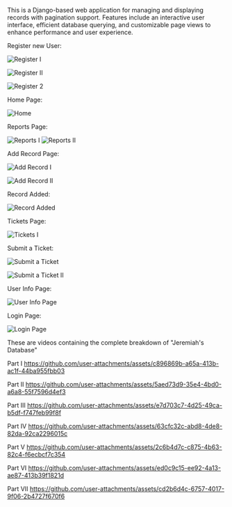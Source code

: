 This is a Django-based web application for managing and displaying records with pagination support. Features include an interactive user interface, efficient database querying, and customizable page views to enhance performance and user experience.


Register new User:

![Register I](https://github.com/user-attachments/assets/8c141224-5f08-4d6e-a292-97fa5b7977f6)

![Register II](https://github.com/user-attachments/assets/af28d485-9f51-4df6-9a3a-966496d74535)

![Register 2](https://github.com/user-attachments/assets/29b9c82f-41fa-4dd4-9ba0-c3a745301aae)


Home Page:

![Home](https://github.com/user-attachments/assets/db0eac08-4614-45a1-af1a-5a9f3c212836)


Reports Page:

![Reports I](https://github.com/user-attachments/assets/ac3531c1-1476-4aaf-a50d-957d38e44155)
![Reports II](https://github.com/user-attachments/assets/c6baf0ad-e26d-4d93-a2c3-e68b1f7d0098)


Add Record Page:

![Add Record I](https://github.com/user-attachments/assets/65ce7cef-1ac8-475f-9e66-54c7f295be94)

![Add Record II](https://github.com/user-attachments/assets/db517f15-b34a-4f9e-91f0-f45731666932)


Record Added:

![Record Added](https://github.com/user-attachments/assets/dad39ecd-d64a-4a75-8f6f-75d87194aa84)


Tickets Page:

![Tickets I](https://github.com/user-attachments/assets/983e05b4-3c7e-4f3c-bc7f-298db1397fa8)


Submit a Ticket:

![Submit a Ticket](https://github.com/user-attachments/assets/0b753091-f100-4756-b83d-9e46da4a1237)

![Submit a Ticket II](https://github.com/user-attachments/assets/4bfcd25a-e3ec-4683-a149-08e030cf845a)


User Info Page:

![User Info Page](https://github.com/user-attachments/assets/0fd387ab-efc6-459f-9ed9-56ea965b4d19)


Login Page:

![Login Page](https://github.com/user-attachments/assets/2065f428-7bae-40c5-91e0-b9b39f66bbb1)



These are videos containing the complete breakdown of "Jeremiah's Database"

Part I
https://github.com/user-attachments/assets/c896869b-a65a-413b-ac1f-44ba955fbb03

Part II
https://github.com/user-attachments/assets/5aed73d9-35e4-4bd0-a6a8-55f7596d4ef3

Part III
https://github.com/user-attachments/assets/e7d703c7-4d25-49ca-b5df-f747feb99f8f

Part IV
https://github.com/user-attachments/assets/63cfc32c-abd8-4de8-82da-92ca2296015c

Part V
https://github.com/user-attachments/assets/2c6b4d7c-c875-4b63-82c4-f6ecbcf7c354

Part VI
https://github.com/user-attachments/assets/ed0c9c15-ee92-4a13-ae87-413b39f1821d

Part VII
https://github.com/user-attachments/assets/cd2b6d4c-6757-4017-9f06-2b4727f670f6
